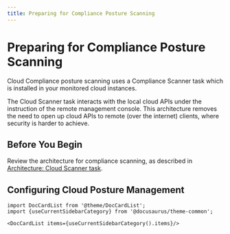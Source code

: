 ```yaml
---
title: Preparing for Compliance Posture Scanning
---
```


# Preparing for Compliance Posture Scanning

Cloud Compliance posture scanning uses a Compliance Scanner task which is installed in your monitored cloud instances.  

The Cloud Scanner task interacts with the local cloud APIs under the instruction of the remote management console. This architecture removes the need to open up cloud APIs to remote (over the internet) clients, where security is harder to achieve.

## Before You Begin

Review the architecture for compliance scanning, as described in [Architecture: Cloud Scanner task](/docs/v3.7/architecture/cloudscanner).


## Configuring Cloud Posture Management

```mdx-code-block
import DocCardList from '@theme/DocCardList';
import {useCurrentSidebarCategory} from '@docusaurus/theme-common';

<DocCardList items={useCurrentSidebarCategory().items}/>
```